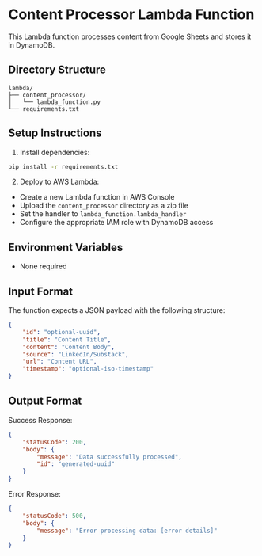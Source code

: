 # Content Processor Lambda Function

This Lambda function processes content from Google Sheets and stores it in DynamoDB.

## Directory Structure
```
lambda/
├── content_processor/
│   └── lambda_function.py
└── requirements.txt
```

## Setup Instructions

1. Install dependencies:
```bash
pip install -r requirements.txt
```

2. Deploy to AWS Lambda:
- Create a new Lambda function in AWS Console
- Upload the `content_processor` directory as a zip file
- Set the handler to `lambda_function.lambda_handler`
- Configure the appropriate IAM role with DynamoDB access

## Environment Variables
- None required

## Input Format
The function expects a JSON payload with the following structure:
```json
{
    "id": "optional-uuid",
    "title": "Content Title",
    "content": "Content Body",
    "source": "LinkedIn/Substack",
    "url": "Content URL",
    "timestamp": "optional-iso-timestamp"
}
```

## Output Format
Success Response:
```json
{
    "statusCode": 200,
    "body": {
        "message": "Data successfully processed",
        "id": "generated-uuid"
    }
}
```

Error Response:
```json
{
    "statusCode": 500,
    "body": {
        "message": "Error processing data: [error details]"
    }
}
``` 
